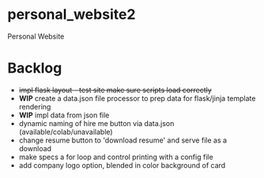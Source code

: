 # personal_website2
Personal Website

# Backlog
* ~~impl flask layout - test site make sure scripts load correctly~~
* **WIP** create a data.json file processor to prep data for flask/jinja template rendering
* **WIP** impl data from json file
* dynamic naming of hire me button via data.json (available/colab/unavailable)
* change resume button to 'download resume' and serve file as a download
* make specs a for loop and control printing with a config file
* add company logo option, blended in color background of card
